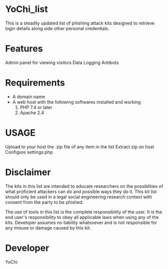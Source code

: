 # YoChi_list
This is a steadily updated list of phishing attack kits designed to retrieve login details along side other personal credentials.

# Features
Admin panel for viewing visitors
Data Logging
Antibots

# Requirements
- A domain name
- A web host with the following softwares installed and working
  1. PHP 7.4 or later
  2. Apache 2.4

# USAGE
Upload to your host the .zip file of any item in the list
Extract zip on host
Configure settings.php


# Disclaimer
The kits in this list are intended to educate researchers on the possiblities of what proficient attackers can do and possible ways they do it. This kit list should only be used in a legal social engineering research context with consent from the party to be phished.

The use of tools in this list is the complete responsibility of the user. It is the end user's responsibility to obey all applicable laws when using any of the kits. Developer assumes no liability whatsoever and is not responsible for any misuse or damage caused by this kit.


# Developer
  YoChi
